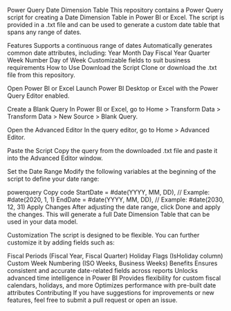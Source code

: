 Power Query Date Dimension Table
This repository contains a Power Query script for creating a Date Dimension Table in Power BI or Excel. The script is provided in a .txt file and can be used to generate a custom date table that spans any range of dates.

Features
Supports a continuous range of dates
Automatically generates common date attributes, including:
Year
Month
Day
Fiscal Year
Quarter
Week Number
Day of Week
Customizable fields to suit business requirements
How to Use
Download the Script
Clone or download the .txt file from this repository.

Open Power BI or Excel
Launch Power BI Desktop or Excel with the Power Query Editor enabled.

Create a Blank Query
In Power BI or Excel, go to Home > Transform Data > Transform Data > New Source > Blank Query.

Open the Advanced Editor
In the query editor, go to Home > Advanced Editor.

Paste the Script
Copy the query from the downloaded .txt file and paste it into the Advanced Editor window.

Set the Date Range
Modify the following variables at the beginning of the script to define your date range:

powerquery
Copy code
StartDate = #date(YYYY, MM, DD),   // Example: #date(2020, 1, 1)
EndDate = #date(YYYY, MM, DD),     // Example: #date(2030, 12, 31)
Apply Changes
After adjusting the date range, click Done and apply the changes. This will generate a full Date Dimension Table that can be used in your data model.

Customization
The script is designed to be flexible. You can further customize it by adding fields such as:

Fiscal Periods (Fiscal Year, Fiscal Quarter)
Holiday Flags (IsHoliday column)
Custom Week Numbering (ISO Weeks, Business Weeks)
Benefits
Ensures consistent and accurate date-related fields across reports
Unlocks advanced time intelligence in Power BI
Provides flexibility for custom fiscal calendars, holidays, and more
Optimizes performance with pre-built date attributes
Contributing
If you have suggestions for improvements or new features, feel free to submit a pull request or open an issue.
